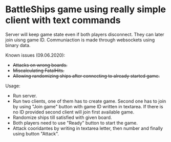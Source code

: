# BattleShips game using really simple client with text commands

Server will keep game state even if both players disconnect. They can later join uisng game ID.
Communiaction is made through websockets using binary data.

Known issues (09.06.2020):
- ~~Attacks on wrong boards.~~
- ~~Miscalculating FatalHits.~~
- ~~Allowing randomizing ships after connecting to already started game.~~

Usage:
 - Run server.
 - Run two clients, one of them has to create game. Second one has to join by using "Join game" button with game ID written in textarea. If there is no ID provided second client will join first available game.
 - Randomize ships till satisfied with given board.
 - Both players need to use "Ready" button to start the game.
 - Attack cooridantes by writing in textarea letter, then number and finally using button "Attack".
